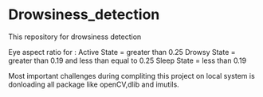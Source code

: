 # Drowsiness_detection
This repository for drowsiness detection


Eye aspect ratio for :
Active State = greater than 0.25
Drowsy State = greater than 0.19 and less than equal to 0.25
Sleep State = less than 0.19

Most important challenges during compliting this project on local system is donloading all package like openCV,dlib and imutils.
